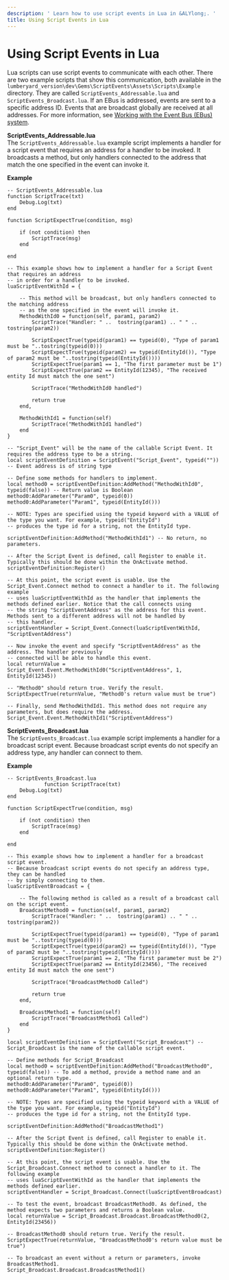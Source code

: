 ```yaml
---
description: ' Learn how to use script events in Lua in &ALYlong;. '
title: Using Script Events in Lua
---
```

# Using Script Events in Lua<a name="script-events-lua"></a>

Lua scripts can use script events to communicate with each other\. There are two example scripts that show this communication, both available in the `lumberyard_version\dev\Gems\ScriptEvents\Assets\Scripts\Example` directory\. They are called `ScriptEvents_Addressable.lua` and `ScriptEvents_Broadcast.lua`\. If an EBus is addressed, events are sent to a specific address ID\. Events that are broadcast globally are received at all addresses\. For more information, see [Working with the Event Bus \(EBus\) system](ebus-intro.md)\.

**ScriptEvents\_Addressable\.lua**  
The `ScriptEvents_Addressable.lua` example script implements a handler for a script event that requires an address for a handler to be invoked\. It broadcasts a method, but only handlers connected to the address that match the one specified in the event can invoke it\. 

**Example**  

```
-- ScriptEvents_Addressable.lua
function ScriptTrace(txt)
    Debug.Log(txt)
end

function ScriptExpectTrue(condition, msg)

    if (not condition) then
        ScriptTrace(msg)
    end

end

-- This example shows how to implement a handler for a Script Event that requires an address
-- in order for a handler to be invoked.
luaScriptEventWithId = {

    -- This method will be broadcast, but only handlers connected to the matching address 
    -- as the one specified in the event will invoke it.
    MethodWithId0 = function(self, param1, param2)
        ScriptTrace("Handler: " ..  tostring(param1) .. " " .. tostring(param2))

        ScriptExpectTrue(typeid(param1) == typeid(0), "Type of param1 must be "..tostring(typeid(0)))
        ScriptExpectTrue(typeid(param2) == typeid(EntityId()), "Type of param2 must be "..tostring(typeid(EntityId())))
        ScriptExpectTrue(param1 == 1, "The first parameter must be 1")
        ScriptExpectTrue(param2 == EntityId(12345), "The received entity Id must match the one sent")

        ScriptTrace("MethodWithId0 handled")

        return true
    end,

    MethodWithId1 = function(self)
        ScriptTrace("MethodWithId1 handled")
    end
}

-- "Script_Event" will be the name of the callable Script Event. It requires the address type to be a string.
local scriptEventDefinition = ScriptEvent("Script_Event", typeid("")) -- Event address is of string type

-- Define some methods for handlers to implement.
local method0 = scriptEventDefinition:AddMethod("MethodWithId0", typeid(false)) -- Return value is Boolean
method0:AddParameter("Param0", typeid(0))
method0:AddParameter("Param1", typeid(EntityId()))

-- NOTE: Types are specified using the typeid keyword with a VALUE of the type you want. For example, typeid("EntityId") 
-- produces the type id for a string, not the EntityId type.

scriptEventDefinition:AddMethod("MethodWithId1") -- No return, no parameters.

-- After the Script Event is defined, call Register to enable it. Typically this should be done within the OnActivate method.
scriptEventDefinition:Register()

-- At this point, the script event is usable. Use the Script_Event.Connect method to connect a handler to it. The following example 
-- uses luaScriptEventWithId as the handler that implements the methods defined earlier. Notice that the call connects using 
-- the string "ScriptEventAddress" as the address for this event. Methods sent to a different address will not be handled by 
-- this handler.
scriptEventHandler = Script_Event.Connect(luaScriptEventWithId, "ScriptEventAddress")

-- Now invoke the event and specify "ScriptEventAddress" as the address. The handler previously 
-- connected will be able to handle this event.
local returnValue = Script_Event.Event.MethodWithId0("ScriptEventAddress", 1, EntityId(12345))

-- "Method0" should return true. Verify the result.
ScriptExpectTrue(returnValue, "Method0's return value must be true")

-- Finally, send MethodWithdId1. This method does not require any parameters, but does require the address.
Script_Event.Event.MethodWithId1("ScriptEventAddress")
```

**ScriptEvents\_Broadcast\.lua**  
The `ScriptEvents_Broadcast.lua` example script implements a handler for a broadcast script event\. Because broadcast script events do not specify an address type, any handler can connect to them\.

**Example**  

```
-- ScriptEvents_Broadcast.lua
            function ScriptTrace(txt)
    Debug.Log(txt)
end

function ScriptExpectTrue(condition, msg)

    if (not condition) then
        ScriptTrace(msg)
    end

end

-- This example shows how to implement a handler for a broadcast script event.
-- Because broadcast script events do not specify an address type, they can be handled
-- by simply connecting to them.
luaScriptEventBroadcast = {

    -- The following method is called as a result of a broadcast call on the script event.
    BroadcastMethod0 = function(self, param1, param2)
        ScriptTrace("Handler: " ..  tostring(param1) .. " " .. tostring(param2))

        ScriptExpectTrue(typeid(param1) == typeid(0), "Type of param1 must be "..tostring(typeid(0)))
        ScriptExpectTrue(typeid(param2) == typeid(EntityId()), "Type of param2 must be "..tostring(typeid(EntityId())))
        ScriptExpectTrue(param1 == 2, "The first parameter must be 2")
        ScriptExpectTrue(param2 == EntityId(23456), "The received entity Id must match the one sent")

        ScriptTrace("BroadcastMethod0 Called")

        return true
    end,

    BroadcastMethod1 = function(self)
        ScriptTrace("BroadcastMethod1 Called")
    end
}

local scriptEventDefinition = ScriptEvent("Script_Broadcast") -- Script_Broadcast is the name of the callable script event.

-- Define methods for Script_Broadcast
local method0 = scriptEventDefinition:AddMethod("BroadcastMethod0", typeid(false)) -- To add a method, provide a method name and an optional return type.
method0:AddParameter("Param0", typeid(0))
method0:AddParameter("Param1", typeid(EntityId()))

-- NOTE: Types are specified using the typeid keyword with a VALUE of the type you want. For example, typeid("EntityId") 
-- produces the type id for a string, not the EntityId type.

scriptEventDefinition:AddMethod("BroadcastMethod1")

-- After the Script Event is defined, call Register to enable it. Typically this should be done within the OnActivate method.
scriptEventDefinition:Register()

-- At this point, the script event is usable. Use the Script_Broadcast.Connect method to connect a handler to it. The following example 
-- uses luaScriptEventWithId as the handler that implements the methods defined earlier.
scriptEventHandler = Script_Broadcast.Connect(luaScriptEventBroadcast)

-- To test the event, broadcast BroadcastMethod0. As defined, the method expects two parameters and returns a Boolean value.
local returnValue = Script_Broadcast.Broadcast.BroadcastMethod0(2, EntityId(23456))

-- BroadcastMethod0 should return true. Verify the result.
ScriptExpectTrue(returnValue, "BroadcastMethod0's return value must be true")

-- To broadcast an event without a return or parameters, invoke BroadcastMethod1.
Script_Broadcast.Broadcast.BroadcastMethod1()
```